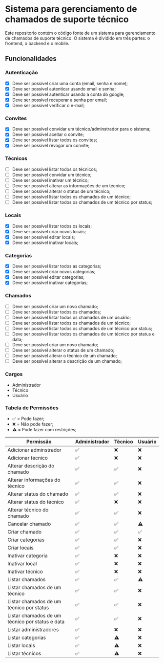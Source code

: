 # Sistema para gerenciamento de chamados de suporte técnico

Este repositorio contém o código fonte de um sistema para gerenciamento de chamados de suporte técnico. O sistema é dividido em três partes: o frontend, o backend e o mobile.

## Funcionalidades

### Autenticação

- [x] Deve ser possível criar uma conta (email, senha e nome);
- [x] Deve ser possível autenticar usando email e senha;
- [x] Deve ser possível autenticar usando a conta do google;
- [x] Deve ser possível recuperar a senha por email;
- [x] Deve ser possível verificar o e-mail;

### Convites

- [x] Deve ser possível convidar um técnico/adminstrador para o sistema;
- [x] Deve ser possível aceitar o convite;
- [x] Deve ser possível listar todos os convites;
- [x] Deve ser possível revogar um convite;

### Técnicos

- [ ] Deve ser possível listar todos os técnicos;
- [ ] Deve ser possível convidar um técnico;
- [ ] Deve ser possível inativar um técnico;
- [ ] Deve ser possível alterar as informações de um técnico;
- [ ] Deve ser possível alterar o status de um técnico;
- [ ] Deve ser possível listar todos os chamados de um técnico;
- [ ] Deve ser possível listar todos os chamados de um técnico por status;

### Locais

- [x] Deve ser possível listar todos os locais;
- [x] Deve ser possível criar novos locais;
- [x] Deve ser possível editar locais;
- [x] Deve ser possível inativar locais;

### Categorias

- [x] Deve ser possível listar todos as categorias;
- [x] Deve ser possível criar novos categorias;
- [x] Deve ser possível editar categorias;
- [x] Deve ser possível inativar categorias;

### Chamados

- [ ] Deve ser possível criar um novo chamado;
- [ ] Deve ser possível listar todos os chamados;
- [ ] Deve ser possível listar todos os chamados de um usuário;
- [ ] Deve ser possível listar todos os chamados de um técnico;
- [ ] Deve ser possível listar todos os chamados de um técnico por status;
- [ ] Deve ser possível listar todos os chamados de um técnico por status e data;
- [ ] Deve ser possível criar um novo chamado;
- [ ] Deve ser possível alterar o status de um chamado;
- [ ] Deve ser possível alterar o técnico de um chamado;
- [ ] Deve ser possível alterar a descrição de um chamado;

### Cargos

- Administrador
- Técnico
- Usuário

### Tabela de Permissões

- ✅ = Pode fazer;
- ❌ = Não pode fazer;
- ⚠️ = Pode fazer com restrições;

| Permissão | Administrador | Técnico | Usuário |
| --------- | ------------- | ------- | ------- |
| Adicionar adminstrador | ✅ | ❌ | ❌ |
| Adicionar técnico | ✅ | ❌ | ❌ |
| Alterar descrição do chamado | ✅ | ✅ | ❌ |
| Alterar informações do técnico | ✅ | ✅ | ❌ |  
| Alterar status do chamado | ✅ | ✅ | ❌ |
| Alterar status do técnico | ✅ | ❌ | ❌ |
| Alterar técnico do chamado | ✅ | ✅ | ❌ |
| Cancelar chamado | ✅ | ✅ | ⚠️ |
| Criar chamado | ✅ | ✅ | ✅ |
| Criar categorias | ✅ | ✅ | ❌ |
| Criar locais | ✅ | ✅ | ❌ |
| Inativar categoria | ✅ | ❌ | ❌ |
| Inativar local | ✅ | ❌ | ❌ |
| Inativar técnico | ✅ | ❌ | ❌ |
| Listar chamados | ✅ | ✅ | ⚠️ |
| Listar chamados de um técnico | ✅ | ✅ | ❌ |
| Listar chamados de um técnico por status | ✅ | ✅ | ❌ |
| Listar chamados de um técnico por status e data | ✅ | ✅ | ❌ |
| Listar administradores | ✅ | ❌ | ❌ |
| Listar categorias | ✅ | ⚠️ | ❌ |
| Listar locais | ✅ | ⚠️ | ❌ |
| Listar técnicos | ✅ | ⚠️ | ❌ |
